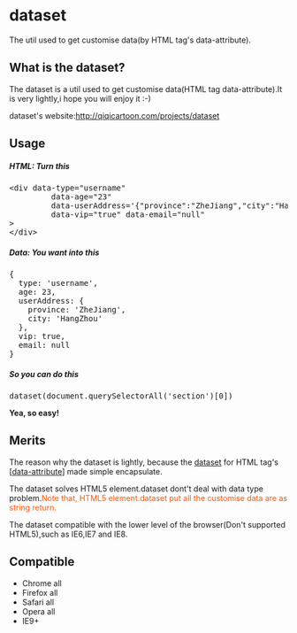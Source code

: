 dataset
=======

<p>The util used to get customise data(by HTML tag&#39;s data-attribute).</p>
<h2 clas="t-pos-center">What is the dataset?</h2>
<p>The dataset is a util used to get customise data(HTML tag data-attribute).It is very lightly,i hope you will enjoy it :-)</p>
<p>dataset's website:<a href="http://qiqicartoon.com/projects/dataset" target="_blank">http://qiqicartoon.com/projects/dataset</a></p>

<h2>Usage</h2>
<h5>HTML: Turn this</h5>
<pre>
&lt;div data-type="username" 
         data-age="23" 
         data-userAddress='{"province":"ZheJiang","city":"HangZhou"}'
         data-vip="true" data-email="null"
&gt;
&lt;/div&gt;
</pre>

<h5>Data: You want into this</h5>
<pre>
{
  type: 'username',
  age: 23,
  userAddress: {
    province: 'ZheJiang',
    city: 'HangZhou'
  },
  vip: true,
  email: null
}
</pre>

<h5>So you can do this</h5>
<pre>
dataset(document.querySelectorAll('section')[0])	
</pre>

<strong>Yea, so easy!</strong>

<h2>Merits</h2>
<p>The reason why the dataset is lightly, because the <ins class="dataset">dataset</ins> for HTML tag's [<a href="http://www.w3.org/TR/html5/global-attributes.html#embedding-custom-non-visible-data-with-the-data-attributes" target="_blank">data-attribute</a>] made simple encapsulate.</p>
<p>The dataset solves HTML5 element.dataset dont't deal with data type problem.<span style="color:#FF5500;">Note that, HTML5 element.dataset put all the customise data are as string return.</span></p>
<p>The dataset compatible with the lower level of the browser(Don't supported HTML5),such as IE6,IE7 and IE8.</p>

<h2>Compatible</h2>
<ul>
	<li>Chrome all</li>
<li>Firefox all</li>
<li>Safari all</li>
<li>Opera all</li>
<li>IE9+</li>
</ul>